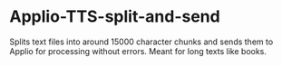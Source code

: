 # Applio-TTS-split-and-send
Splits text files into around 15000 character chunks and sends them to Applio for processing without errors. Meant for long texts like books.

